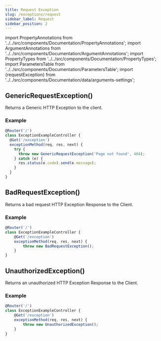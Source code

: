 ```yaml
---
title: Request Exception
slug: /exceptions/request
sidebar_label: Request
sidebar_position: 2
---
```

import PropertyAnnotations from '../../src/components/Documentation/PropertyAnnotations';
import ArgumentAnnotations from '../../src/components/Documentation/ArgumentAnnotations';
import PropertyTypes from '../../src/components/Documentation/PropertyTypes';
import ParametersTable from '../../src/components/Documentation/ParametersTable';
import {requestException} from '../../src/components/Documentation/data/arguments-settings';

## GenericRequestException(<ArgumentAnnotations args={requestException.genericRequest.constructor}/>)
Returns a Generic HTTP Exception to the client.

<ParametersTable args={requestException.genericRequest.constructor} />

### Example

```typescript
@Router('/')
class ExceptionExampleController {
  @Get('/exception')
  exceptionMethod(req, res, next) {
    try {
      throw new GenericRequestException('Page not found', 404);
    } catch (e) {
      res.status(e.code).send(e.message);
    }
  }
}
```

## BadRequestException(<ArgumentAnnotations args={requestException.badRequest.constructor}/>)
Returns a bad request HTTP Exception Response to the Client.

<ParametersTable args={requestException.badRequest.constructor} />

### Example

```typescript
@Router('/')
class ExceptionExampleController {
    @Get('/exception')
    exceptionMethod(req, res, next) {
        throw new BadRequestException();
    }
}
```

## UnauthorizedException(<ArgumentAnnotations args={requestException.unauthorizedRequest.constructor}/>)
Returns an unauthorized HTTP Exception Response to the Client.

<ParametersTable args={requestException.unauthorizedRequest.constructor} />

### Example

```typescript
@Router('/')
class ExceptionExampleController {
    @Get('/exception')
    exceptionMethod(req, res, next) {
        throw new UnauthorizedException();
    }
}
```